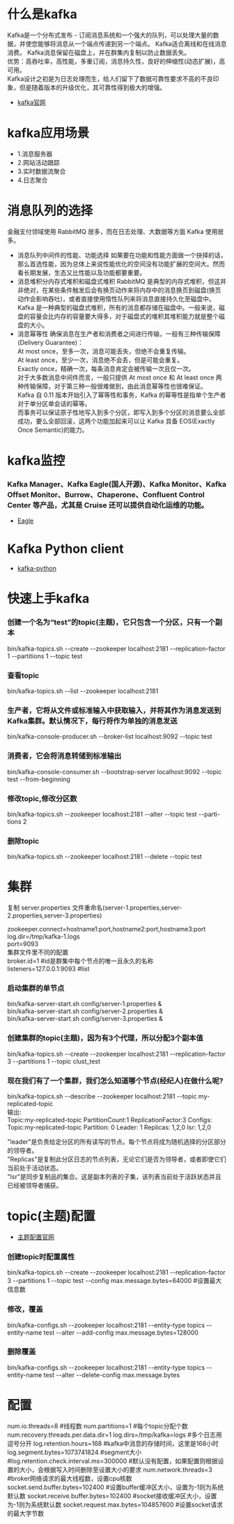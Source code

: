 # 什么是kafka
Kafka是一个分布式发布 - 订阅消息系统和一个强大的队列，可以处理大量的数据，并使您能够将消息从一个端点传递到另一个端点。 Kafka适合离线和在线消息消费。 Kafka消息保留在磁盘上，并在群集内复制以防止数据丢失。<br>
优势：高吞吐率，高性能，多重订阅，消息持久性，良好的伸缩性(动态扩展)，高可用。<br>
Kafka设计之初是为日志处理而生，给人们留下了数据可靠性要求不高的不良印象，但是随着版本的升级优化，其可靠性得到极大的增强。<br>
- [kafka官网](http://kafka.apache.org/documentation/)

# kafka应用场景
- 1.消息服务器
- 2.网站活动跟踪
- 3.实时数据流聚合
- 4.日志聚合

# 消息队列的选择
金融支付领域使用 RabbitMQ 居多，而在日志处理、大数据等方面 Kafka 使用居多。<br>
- 消息队列中间件的性能、功能选择
如果要在功能和性能方面做一个抉择的话，那么首选性能，因为总体上来说性能优化的空间没有功能扩展的空间大。然而看长期发展，生态又比性能以及功能都要重要。<br>
- 消息堆积分内存式堆积和磁盘式堆积
RabbitMQ 是典型的内存式堆积，但这并非绝对，在某些条件触发后会有换页动作来将内存中的消息换页到磁盘(换页动作会影响吞吐)，或者直接使用惰性队列来将消息直接持久化至磁盘中。<br>
Kafka 是一种典型的磁盘式堆积，所有的消息都存储在磁盘中。一般来说，磁盘的容量会比内存的容量要大得多，对于磁盘式的堆积其堆积能力就是整个磁盘的大小。<br>
- 消息幂等性
确保消息在生产者和消费者之间进行传输，一般有三种传输保障(Delivery Guarantee)：<br>
At most once，至多一次，消息可能丢失，但绝不会重复传输。<br>
At least once，至少一次，消息绝不会丢，但是可能会重复。<br>
Exactly once，精确一次，每条消息肯定会被传输一次且仅一次。<br>
对于大多数消息中间件而言，一般只提供 At most once 和 At least once 两种传输保障，对于第三种一般很难做到，由此消息幂等性也很难保证。<br>
Kafka 自 0.11 版本开始引入了幂等性和事务，Kafka 的幂等性是指单个生产者对于单分区单会话的幂等。<br>
而事务可以保证原子性地写入到多个分区，即写入到多个分区的消息要么全部成功，要么全部回滚，这两个功能加起来可以让 Kafka 具备 EOS(Exactly Once Semantic)的能力。<br>

# kafka监控
### Kafka Manager、Kafka Eagle(国人开源)、Kafka Monitor、Kafka Offset Monitor、Burrow、Chaperone、Confluent Control Center 等产品，尤其是 Cruise 还可以提供自动化运维的功能。
- [Eagle](http://www.cnblogs.com/smartloli/p/5829395.html)

# Kafka Python client
- [kafka-python](https://github.com/dpkp/kafka-python)

# 快速上手kafka
### 创建一个名为“test”的topic(主题)，它只包含一个分区，只有一个副本
bin/kafka-topics.sh --create --zookeeper localhost:2181 --replication-factor 1 --partitions 1 --topic test<br>

### 查看topic
bin/kafka-topics.sh --list --zookeeper localhost:2181<br>

### 生产者，它将从文件或标准输入中获取输入，并将其作为消息发送到Kafka集群。默认情况下，每行将作为单独的消息发送
bin/kafka-console-producer.sh --broker-list localhost:9092 --topic test<br>

### 消费者，它会将消息转储到标准输出
bin/kafka-console-consumer.sh --bootstrap-server localhost:9092 --topic test --from-beginning<br>

### 修改topic,修改分区数
bin/kafka-topics.sh --zookeeper localhost:2181 --alter --topic test --parti-tions 2<br>

### 删除topic
bin/kafka-topics.sh --zookeeper localhost:2181 --delete --topic test<br>

# 集群
复制 server.properties 文件重命名(server-1.properties,server-2.properties,server-3.properties)<br>

zookeeper.connect=hostname1:port,hostname2:port,hostname3:port<br>
log.dir=/tmp/kafka-1.logs<br>
port=9093<br>
集群文件里不同的配置<br>
broker.id=1  #id是群集中每个节点的唯一且永久的名称<br>
listeners=127.0.0.1:9093  #list<br>

### 启动集群的单节点
bin/kafka-server-start.sh config/server-1.properties &<br>
bin/kafka-server-start.sh config/server-2.properties &<br>
bin/kafka-server-start.sh config/server-3.properties &<br>

### 创建集群的topic(主题)，因为有3个代理，所以分配3个副本值
bin/kafka-topics.sh --create --zookeeper localhost:2181 --replication-factor 3 --partitions 1 --topic clust_test<br>

### 现在我们有了一个集群，我们怎么知道哪个节点(经纪人)在做什么呢?
bin/kafka-topics.sh --describe --zookeeper localhost:2181 --topic my-replicated-topic<br>
输出:<br>
Topic:my-replicated-topic   PartitionCount:1    ReplicationFactor:3 Configs:<br>
Topic:my-replicated-topic   Partition: 0        Leader: 1   Replicas: 1,2,0 Isr: 1,2,0<br>

"leader"是负责给定分区的所有读写的节点。每个节点将成为随机选择的分区部分的领导者。<br>
"Replicas"是复制此分区日志的节点列表，无论它们是否为领导者，或者即使它们当前处于活动状态。<br>
"Isr"是同步复制品的集合。这是副本列表的子集，该列表当前处于活跃状态并且已经被领导者捕获。<br>

# topic(主题)配置
- [主题配置官网](http://kafka.apache.org/documentation/#topicconfigs)
### 创建topic时配置属性
bin/kafka-topics.sh --create --zookeeper localhost:2181 --replication-factor 3 --partitions 1 --topic test --config max.message.bytes=64000 #设置最大信息数<br>
### 修改，覆盖
bin/kafka-configs.sh --zookeeper localhost:2181 --entity-type topics --entity-name test --alter --add-config max.message.bytes=128000<br>
### 删除覆盖
bin/kafka-configs.sh --zookeeper localhost:2181 --entity-type topics --entity-name test --alter --delete-config max.message.bytes<br>

# 配置
num.io.threads=8 #线程数
num.partitions=1 #每个topic分配个数
num.recovery.threads.per.data.dir=1
log.dirs=/tmp/kafka=logs  #多个日志用逗号分开
log.retention.hours=168   #kafka中消息的存储时间，这里是168小时
log.segment.bytes=1073741824 #segment大小
#log.retention.check.interval.ms=300000 #默认没有配置，如果配置则根据设置的大小，会根据写入时间删除至设置大小的要求
num.network.threads=3 #broker网络请求的最大线程数，设置cpu核数
socket.send.buffer.bytes=102400    #设置buffer缓冲区大小，设置为-1则为系统默认数
socket.receive.buffer.bytes=102400 #socket接收缓冲区大小，设置为-1则为系统默认数
socket.request.max.bytes=104857600 #设置socket请求的最大字节数
